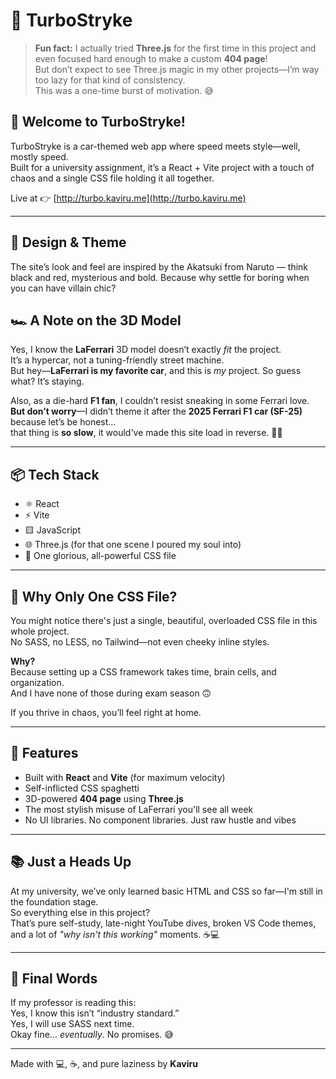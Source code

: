 # 🚗 TurboStryke

> **Fun fact:** I actually tried **Three.js** for the first time in this project and even focused hard enough to make a custom **404 page**!  
But don’t expect to see Three.js magic in my other projects—I’m way too lazy for that kind of consistency.  
This was a one-time burst of motivation. 😅


## 🏁 Welcome to TurboStryke!

TurboStryke is a car-themed web app where speed meets style—well, mostly speed.  
Built for a university assignment, it’s a React + Vite project with a touch of chaos and a single CSS file holding it all together.

Live at 👉 [http://turbo.kaviru.me](http://turbo.kaviru.me)

---

## 🎨 Design & Theme

The site’s look and feel are inspired by the Akatsuki from Naruto — think black and red, mysterious and bold.
Because why settle for boring when you can have villain chic?

## 🏎️ A Note on the 3D Model

Yes, I know the **LaFerrari** 3D model doesn’t exactly *fit* the project.  
It’s a hypercar, not a tuning-friendly street machine.  
But hey—**LaFerrari is my favorite car**, and this is *my* project. So guess what? It’s staying.  

Also, as a die-hard **F1 fan**, I couldn’t resist sneaking in some Ferrari love.  
**But don’t worry**—I didn’t theme it after the **2025 Ferrari F1 car (SF-25)** because let’s be honest...  
that thing is **so slow**, it would've made this site load in reverse. 🐌💨

---

## 📦 Tech Stack

- ⚛️ React  
- ⚡ Vite  
- 🟨 JavaScript  
- 🌐 Three.js (for that one scene I poured my soul into)  
- 🎨 One glorious, all-powerful CSS file  

---

## 🧐 Why Only One CSS File?

You might notice there's just a single, beautiful, overloaded CSS file in this whole project.  
No SASS, no LESS, no Tailwind—not even cheeky inline styles.

**Why?**  
Because setting up a CSS framework takes time, brain cells, and organization.  
And I have none of those during exam season 🙃

If you thrive in chaos, you’ll feel right at home.

---

## 🚀 Features

- Built with **React** and **Vite** (for maximum velocity)  
- Self-inflicted CSS spaghetti  
- 3D-powered **404 page** using **Three.js**  
- The most stylish misuse of LaFerrari you'll see all week  
- No UI libraries. No component libraries. Just raw hustle and vibes  

---

## 📚 Just a Heads Up

At my university, we’ve only learned basic HTML and CSS so far—I'm still in the foundation stage.  
So everything else in this project?  
That’s pure self-study, late-night YouTube dives, broken VS Code themes, and a lot of *"why isn't this working"* moments. ☕💻

---

## 🎤 Final Words

If my professor is reading this:  
Yes, I know this isn’t “industry standard.”  
Yes, I will use SASS next time.  
Okay fine… *eventually*. No promises. 😅

---

Made with 💻, ☕, and pure laziness by **Kaviru**
